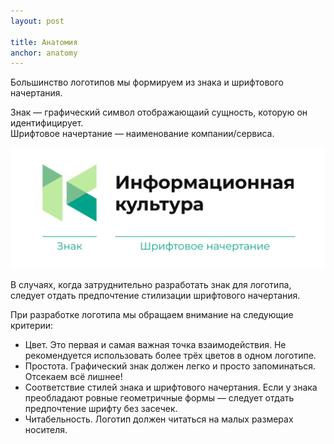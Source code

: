 ```yaml
---
layout: post

title: Анатомия
anchor: anatomy
---
```


Большинство логотипов мы формируем из знака и шрифтового начертания. 

Знак — графический символ отображающаий сущность, которую он идентифицирует.    
Шрифтовое начертание — наименование компании/сервиса. 

<img src="img/logo/anatomy.svg" alt="Анатомия логотипа"/>

В случаях, когда затруднительно разработать знак для логотипа, следует отдать предпочтение стилизации шрифтового начертания. 

При разработке логотипа мы обращаем внимание на следующие критерии:
- Цвет. <span class="text-muted">Это первая и самая важная точка взаимодействия. Не рекомендуется использовать более трёх цветов в одном логотипе.</span>
- Простота. <span class="text-muted">Графический знак должен легко и просто запоминаться. Отсекаем всё лишнее!</span>
- Соответствие стилей знака и шрифтового начертания. <span class="text-muted">Если у знака преобладают ровные геометричные формы — следует отдать предпочтение шрифту без засечек.</span>
- Читабельность. <span class="text-muted">Логотип должен читаться на малых размерах носителя.</span>
 
